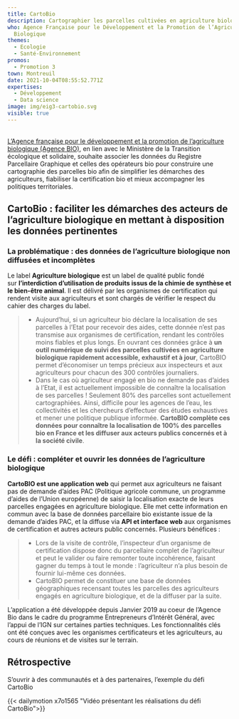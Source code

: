 ```yaml
---
title: CartoBio
description: Cartographier les parcelles cultivées en agriculture biologique
who: Agence Française pour le Développement et la Promotion de l’Agriculture
  Biologique
themes:
  - Ecologie
  - Santé-Environnement
promos:
  - Promotion 3
town: Montreuil
date: 2021-10-04T08:55:52.771Z
expertises:
  - Développement
  - Data science
image: img/eig3-cartobio.svg
visible: true
---
```

[\
L’Agence française pour le développement et la promotion de l’agriculture biologique (Agence BIO)](http://www.agencebio.org/), en lien avec le Ministère de la Transition écologique et solidaire, souhaite associer les données du Registre Parcellaire Graphique et celles des opérateurs bio pour construire une cartographie des parcelles bio afin de simplifier les démarches des agriculteurs, fiabiliser la certification bio et mieux accompagner les politiques territoriales.

## CartoBio : faciliter les démarches des acteurs de l’agriculture biologique en mettant à disposition les données pertinentes

### La problématique : des données de l’agriculture biologique non diffusées et incomplètes

Le label **Agriculture biologique** est un label de qualité public fondé sur **l’interdiction d’utilisation de produits issus de la chimie de synthèse et le bien-être animal**. Il est délivré par les organismes de certification qui rendent visite aux agriculteurs et sont chargés de vérifier le respect du cahier des charges du label.

> * Aujourd’hui, si un agriculteur bio déclare la localisation de ses parcelles à l’Etat pour recevoir des aides, cette donnée n’est pas transmise aux organismes de certification, rendant les contrôles moins fiables et plus longs. En ouvrant ces données grâce à **un outil numérique de suivi des parcelles cultivées en agriculture biologique rapidement accessible, exhaustif et à jour**, CartoBIO permet d’économiser un temps précieux aux inspecteurs et aux agriculteurs pour chacun des 300 contrôles journaliers.
> * Dans le cas où agriculteur engagé en bio ne demande pas d’aides à l’Etat, il est actuellement impossible de connaître la localisation de ses parcelles ! Seulement 80% des parcelles sont actuellement cartographiées. Ainsi, difficile pour les agences de l’eau, les collectivités et les chercheurs d’effectuer des études exhaustives et mener une politique publique informée. **CartoBIO complète ces données pour connaître la localisation de 100% des parcelles bio en France et les diffuser aux acteurs publics concernés et à la société civile**.

### Le défi : compléter et ouvrir les données de l’agriculture biologique

**CartoBIO est une application web** qui permet aux agriculteurs ne faisant pas de demande d’aides PAC (Politique agricole commune, un programme d’aides de l’Union européenne) de saisir la localisation exacte de leurs parcelles engagées en agriculture biologique. Elle met cette information en commun avec la base de données parcellaire bio existante issue de la demande d’aides PAC, et la diffuse via **API et interface web** aux organismes de certification et autres acteurs public concernés. Plusieurs bénéfices :

> * Lors de la visite de contrôle, l’inspecteur d’un organisme de certification dispose donc du parcellaire complet de l’agriculteur et peut le valider ou faire remonter toute incohérence, faisant gagner du temps à tout le monde : l’agriculteur n’a plus besoin de fournir lui-même ces données.
> * CartoBIO permet de constituer une base de données géographiques recensant toutes les parcelles des agriculteurs engagés en agriculture biologique, et de la diffuser par la suite.

L’application a été développée depuis Janvier 2019 au coeur de l’Agence Bio dans le cadre du programme Entrepreneurs d’Intérêt Général, avec l’appui de l’IGN sur certaines parties techniques. Les fonctionnalités clés ont été conçues avec les organismes certificateurs et les agriculteurs, au cours de réunions et de visites sur le terrain.

## Rétrospective

S’ouvrir à des communautés et à des partenaires, l’exemple du défi CartoBio

{{< dailymotion x7o1565 "Vidéo présentant les réalisations du défi CartoBio">}}